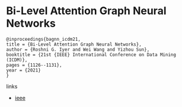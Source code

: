 # Bi-Level Attention Graph Neural Networks

```
@inproceedings{bagnn_icdm21,
title = {Bi-Level Attention Graph Neural Networks},
author = {Roshni G. Iyer and Wei Wang and Yizhou Sun},
booktitle = {21st {IEEE} International Conference on Data Mining (ICDM)},
pages = {1126--1131},
year = {2021}
}
```

links
- [ieee](https://ieeexplore.ieee.org/document/9679017)
